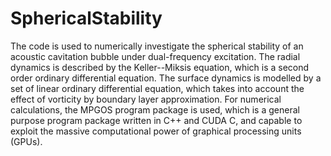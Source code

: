 # SphericalStability
The code is used to numerically investigate the spherical stability of an acoustic cavitation bubble under dual-frequency excitation.
The radial dynamics is described by the Keller--Miksis equation, which is a second order ordinary differential equation. 
The surface dynamics is modelled by a set of linear ordinary differential equation, which takes into account the effect of vorticity by boundary layer approximation.
For numerical calculations, the MPGOS program package is used, which is a general purpose program package written in C++ and CUDA C, and capable to exploit the massive computational power of graphical processing units (GPUs).
